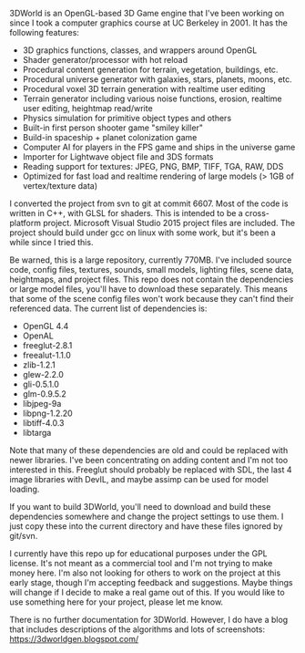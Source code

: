 3DWorld is an OpenGL-based 3D Game engine that I've been working on since I took a computer graphics course at UC Berkeley in 2001.
It has the following features:
* 3D graphics functions, classes, and wrappers around OpenGL
* Shader generator/processor with hot reload
* Procedural content generation for terrain, vegetation, buildings, etc.
* Procedural universe generator with galaxies, stars, planets, moons, etc.
* Procedural voxel 3D terrain generation with realtime user editing
* Terrain generator including various noise functions, erosion, realtime user editing, heightmap read/write
* Physics simulation for primitive object types and others
* Built-in first person shooter game "smiley killer"
* Build-in spaceship + planet colonization game
* Computer AI for players in the FPS game and ships in the universe game
* Importer for Lightwave object file and 3DS formats
* Reading support for textures: JPEG, PNG, BMP, TIFF, TGA, RAW, DDS
* Optimized for fast load and realtime rendering of large models (> 1GB of vertex/texture data)

I converted the project from svn to git at commit 6607.
Most of the code is written in C++, with GLSL for shaders.
This is intended to be a cross-platform project.
Microsoft Visual Studio 2015 project files are included.
The project should build under gcc on linux with some work, but it's been a while since I tried this.

Be warned, this is a large repository, currently 770MB.
I've included source code, config files, textures, sounds, small models, lighting files, scene data, heightmaps, and project files.
This repo does not contain the dependencies or large model files, you'll have to download these separately.
This means that some of the scene config files won't work because they can't find their referenced data.
The current list of dependencies is:
* OpenGL 4.4
* OpenAL
* freeglut-2.8.1
* freealut-1.1.0
* zlib-1.2.1
* glew-2.2.0
* gli-0.5.1.0
* glm-0.9.5.2
* libjpeg-9a
* libpng-1.2.20
* libtiff-4.0.3
* libtarga

Note that many of these dependencies are old and could be replaced with newer libraries. I've been concentrating on adding content and I'm not too interested in this.
Freeglut should probably be replaced with SDL, the last 4 image libraries with DevIL, and maybe assimp can be used for model loading.

If you want to build 3DWorld, you'll need to download and build these dependencies somewhere and change the project settings to use them.
I just copy these into the current directory and have these files ignored by git/svn.

I currently have this repo up for educational purposes under the GPL license.
It's not meant as a commercial tool and I'm not trying to make money here.
I'm also not looking for others to work on the project at this early stage, though I'm accepting feedback and suggestions.
Maybe things will change if I decide to make a real game out of this.
If you would like to use something here for your project, please let me know.

There is no further documentation for 3DWorld.
However, I do have a blog that includes descriptions of the algorithms and lots of screenshots:
https://3dworldgen.blogspot.com/
